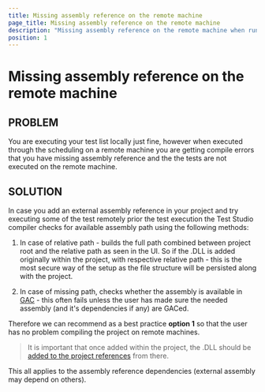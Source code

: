 ```yaml
---
title: Missing assembly reference on the remote machine
page_title: Missing assembly reference on the remote machine
description: "Missing assembly reference on the remote machine when running tests remotely via the Test Studio Scheduling setup."
position: 1
---
```

# Missing assembly reference on the remote machine

## PROBLEM

You are executing your test list locally just fine, however when executed through the scheduling on a remote machine you are getting compile errors that you have missing assembly reference and the the tests are not executed on the remote machine.

## SOLUTION

In case you add an external assembly reference in your project and try executing some of the test remotely prior the test execution the Test Studio compiler checks for available assembly path using the following methods:

1. In case of relative path - builds the full path combined between project root and the relative path as seen in the UI. So if the .DLL is added originally within the project, with respective relative path - this is the most secure way of the setup as the file structure will be persisted along with the project.

2. In case of missing path, checks whether the assembly is available in <a href="https://msdn.microsoft.com/en-us/library/yf1d93sz(v=vs.110).aspx" target="_blank">GAC</a> - this often fails unless the user has made sure the needed assembly (and it's dependencies if any) are GACed. 



Therefore we can recommend as a best practice **option 1** so that the user has no problem compiling the project on remote machines.

> It is important that once added within the project, the .DLL should be <a href="http://docs.telerik.com/teststudio/advanced-topics/coded-steps/add-assembly-reference" target="_blank">added to the project references</a> from there.

This all applies to the assembly reference dependencies (external assembly may depend on others).

